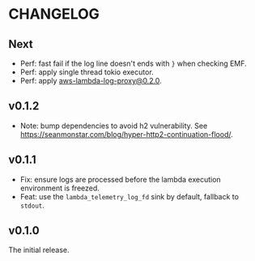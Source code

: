# CHANGELOG

## Next

- Perf: fast fail if the log line doesn't ends with `}` when checking EMF.
- Perf: apply single thread tokio executor.
- Perf: apply aws-lambda-log-proxy@0.2.0.

## v0.1.2

- Note: bump dependencies to avoid h2 vulnerability. See https://seanmonstar.com/blog/hyper-http2-continuation-flood/.

## v0.1.1

- Fix: ensure logs are processed before the lambda execution environment is freezed.
- Feat: use the `lambda_telemetry_log_fd` sink by default, fallback to `stdout`.

## v0.1.0

The initial release.
